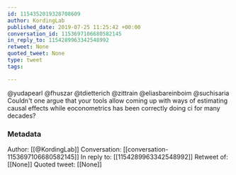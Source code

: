 ```yaml
---
id: 1154352019328708609
author: KordingLab
published_date: 2019-07-25 11:25:42 +00:00
conversation_id: 1153697106680582145
in_reply_to: 1154289963342548992
retweet: None
quoted_tweet: None
type: tweet
tags:

---
```


@yudapearl @fhuszar @tdietterich @zittrain @eliasbareinboim @suchisaria Couldn't one argue that your tools allow coming up with ways of estimating causal effects while eoconometrics has been correctly doing ci for many decades?

### Metadata

Author: [[@KordingLab]]
Conversation: [[conversation-1153697106680582145]]
In reply to: [[1154289963342548992]]
Retweet of: [[None]]
Quoted tweet: [[None]]
